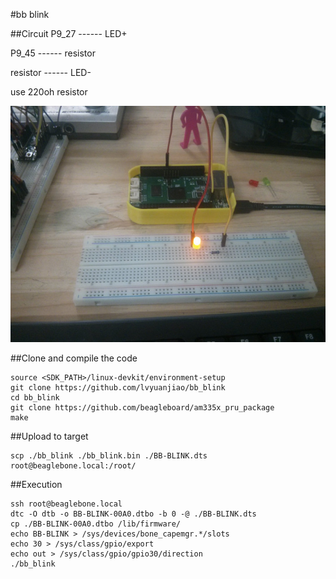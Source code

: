 #bb blink

##Circuit
P9_27		------		LED+

P9_45		------		resistor

resistor	------		LED-

use 220oh resistor

![circuit](./circuit.jpg)

##Clone and compile the code
```
source <SDK_PATH>/linux-devkit/environment-setup
git clone https://github.com/lvyuanjiao/bb_blink
cd bb_blink
git clone https://github.com/beagleboard/am335x_pru_package
make
```

##Upload to target
```
scp ./bb_blink ./bb_blink.bin ./BB-BLINK.dts root@beaglebone.local:/root/
```

##Execution
```
ssh root@beaglebone.local
dtc -O dtb -o BB-BLINK-00A0.dtbo -b 0 -@ ./BB-BLINK.dts
cp ./BB-BLINK-00A0.dtbo /lib/firmware/
echo BB-BLINK > /sys/devices/bone_capemgr.*/slots
echo 30 > /sys/class/gpio/export
echo out > /sys/class/gpio/gpio30/direction
./bb_blink
```
